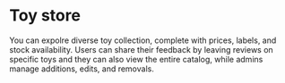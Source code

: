 <h1>Toy store</h1>
<p>You can expolre diverse toy collection, complete with prices, labels, and stock availability. Users can share their feedback by leaving reviews on specific toys and they can also view the entire catalog, while admins manage additions, edits, and removals.</p>
